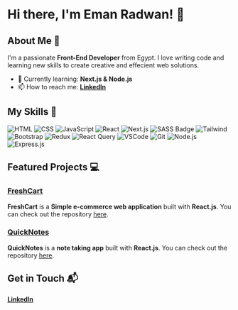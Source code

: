 # Hi there, I'm Eman Radwan! 👋

## About Me 🚀

I'm a passionate **Front-End Developer** from Egypt. I love writing code and learning new skills to create creative and effecient web solutions.

- 🌱 Currently learning: **Next.js & Node.js**
- 📫 How to reach me: **[LinkedIn](https://www.linkedin.com/in/eman-radwan-8601b122a/)**

## My Skills 🧠

![HTML](https://img.shields.io/badge/-HTML-E34F26?style=flat-square&logo=html5&logoColor=white)
![CSS](https://img.shields.io/badge/-CSS-1572B6?style=flat-square&logo=css3&logoColor=white)
![JavaScript](https://img.shields.io/badge/-JavaScript-F7DF1E?style=flat-square&logo=javascript&logoColor=black)
![React](https://img.shields.io/badge/-React-61DAFB?style=flat-square&logo=react&logoColor=black)
![Next.js](https://img.shields.io/badge/next.js-000000?style=for-the-badge&logo=nextdotjs&logoColor=white)
![SASS Badge](https://img.shields.io/badge/Sass-CC6699?style=for-the-badge&logo=sass&logoColor=white)
![Tailwind](https://img.shields.io/badge/Tailwind_CSS-092749?style=for-the-badge&logo=tailwindcss&logoColor=06B6D4&labelColor=000000)
![Bootstrap](https://img.shields.io/badge/Bootstrap-563D7C?style=for-the-badge&logo=bootstrap&logoColor=white)
![Redux](https://img.shields.io/badge/Redux-593D88?style=for-the-badge&logo=redux&logoColor=white)
![React Query](https://img.shields.io/badge/-React_Query-FF4154?style=for-the-badge&logo=react%20query&logoColor=white)
![VSCode](https://img.shields.io/badge/Visual_Studio-0078d7?style=for-the-badge&logo=visual%20studio&logoColor=white)
![Git](https://img.shields.io/badge/Git-F05032?style=for-the-badge&logo=git&logoColor=white)
![Node.js](https://img.shields.io/badge/-Node.js-339933?style=flat-square&logo=node.js&logoColor=white)
![Express.js](https://img.shields.io/badge/Express.js-000000?style=for-the-badge&logo=express&logoColor=white)

## Featured Projects 💻

### [FreshCart](https://fresh-cart-ecommerce.vercel.app)

**FreshCart** is a **Simple e-commerce web application** built with **React.js**. You can check out the repository [here](https://github.com/EmanRadwan114/Fresh-Cart).

### [QuickNotes](https://quick-notes-xi.vercel.app)

**QuickNotes** is a **note taking app** built with **React.js**. You can check out the repository [here](https://github.com/EmanRadwan114/QuickNotes).

## Get in Touch 📬

**[LinkedIn](https://www.linkedin.com/in/eman-radwan-8601b122a/)**
